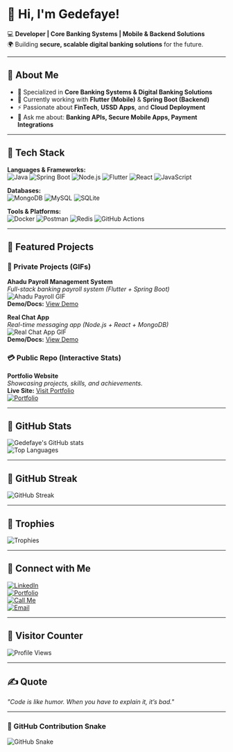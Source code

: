 # 👋 Hi, I'm Gedefaye!  

💻 **Developer | Core Banking Systems | Mobile & Backend Solutions**  
🌍 Building **secure, scalable digital banking solutions** for the future.  

---

## 🔹 About Me
- 🔐 Specialized in **Core Banking Systems & Digital Banking Solutions**  
- 🌱 Currently working with **Flutter (Mobile)** & **Spring Boot (Backend)**  
- ⚡ Passionate about **FinTech**, **USSD Apps**, and **Cloud Deployment**  
- 💬 Ask me about: **Banking APIs, Secure Mobile Apps, Payment Integrations**  

---

## 🔹 Tech Stack

**Languages & Frameworks:**  
![Java](https://img.shields.io/badge/Java-ED8B00?style=for-the-badge&logo=java&logoColor=white)
![Spring Boot](https://img.shields.io/badge/Spring%20Boot-6DB33F?style=for-the-badge&logo=spring&logoColor=white)
![Node.js](https://img.shields.io/badge/Node.js-43853D?style=for-the-badge&logo=node.js&logoColor=white)
![Flutter](https://img.shields.io/badge/Flutter-02569B?style=for-the-badge&logo=flutter&logoColor=white)
![React](https://img.shields.io/badge/React-20232A?style=for-the-badge&logo=react&logoColor=61DAFB)
![JavaScript](https://img.shields.io/badge/JavaScript-F7DF1E?style=for-the-badge&logo=javascript&logoColor=black)

**Databases:**  
![MongoDB](https://img.shields.io/badge/MongoDB-4EA94B?style=for-the-badge&logo=mongodb&logoColor=white)
![MySQL](https://img.shields.io/badge/MySQL-4479A1?style=for-the-badge&logo=mysql&logoColor=white)
![SQLite](https://img.shields.io/badge/SQLite-07405E?style=for-the-badge&logo=sqlite&logoColor=white)

**Tools & Platforms:**  
![Docker](https://img.shields.io/badge/Docker-2496ED?style=for-the-badge&logo=docker&logoColor=white)
![Postman](https://img.shields.io/badge/Postman-FF6C37?style=for-the-badge&logo=postman&logoColor=white)
![Redis](https://img.shields.io/badge/Redis-DC382D?style=for-the-badge&logo=redis&logoColor=white)
![GitHub Actions](https://img.shields.io/badge/GitHub%20Actions-2088FF?style=for-the-badge&logo=github-actions&logoColor=white)

---

## 🔹 Featured Projects

### 🚀 Private Projects (GIFs)
**Ahadu Payroll Management System**  
*Full-stack banking payroll system (Flutter + Spring Boot)*  
![Ahadu Payroll GIF](https://github.com/Gedefaye01/Gedefaye01/blob/main/assets/screenshots/ahadu_payroll_demo.gif)  
**Demo/Docs:** [View Demo](https://ahadu-payroll-mgnt-system-frontend.onrender.com/)

**Real Chat App**  
*Real-time messaging app (Node.js + React + MongoDB)*  
![Real Chat App GIF](https://github.com/Gedefaye01/Gedefaye01/blob/main/assets/screenshots/real_chat_app_demo.gif)  
**Demo/Docs:** [View Demo](https://my-chat-app-09fl.onrender.com/)

### 💳 Public Repo (Interactive Stats)
**Portfolio Website**  
*Showcasing projects, skills, and achievements.*  
**Live Site:** [Visit Portfolio](https://gede-portfolio.vercel.app/)  
[![Portfolio](https://github-readme-stats.vercel.app/api/pin/?username=Gedefaye01&repo=portfolio&theme=radical)](https://github.com/Gedefaye01/portfolio)

---

## 🔹 GitHub Stats
![Gedefaye's GitHub stats](https://github-readme-stats.vercel.app/api?username=Gedefaye01&show_icons=true&theme=radical&hide_border=true)  
![Top Languages](https://github-readme-stats.vercel.app/api/top-langs/?username=Gedefaye01&layout=compact&theme=radical&hide_border=true)  

---

## 🔹 GitHub Streak
![GitHub Streak](https://github-readme-streak-stats.herokuapp.com/?user=Gedefaye01&theme=radical&hide_border=true)  

---

## 🔹 Trophies
![Trophies](https://github-profile-trophy.vercel.app/?username=Gedefaye01&theme=radical&margin-w=10&margin-h=10)

---

## 🔹 Connect with Me
[![LinkedIn](https://img.shields.io/badge/LinkedIn-Connect-blue?style=for-the-badge&logo=linkedin)](https://linkedin.com/in/gedefayeanteneh)  
[![Portfolio](https://img.shields.io/badge/Portfolio-Visit-orange?style=for-the-badge&logo=github-pages)](https://gede-portfolio.vercel.app/)  
[![Call Me](https://img.shields.io/badge/Phone-Call%20Me-green?style=for-the-badge&logo=whatsapp)](tel:+251920646207)  
[![Email](https://img.shields.io/badge/Email-Send%20a%20Mail-red?style=for-the-badge&logo=gmail)](mailto:gedefayeanteneh07@gmail.com)  

---

## 🔹 Visitor Counter
![Profile Views](https://komarev.com/ghpvc/?username=Gedefaye01&label=Profile%20Views&color=blue&style=for-the-badge)  

---

## ✍️ Quote
_"Code is like humor. When you have to explain it, it’s bad."_  

---

### 🐍 GitHub Contribution Snake
![GitHub Snake](https://github.com/Gedefaye01/Gedefaye01/blob/output/dist/snake.svg)
